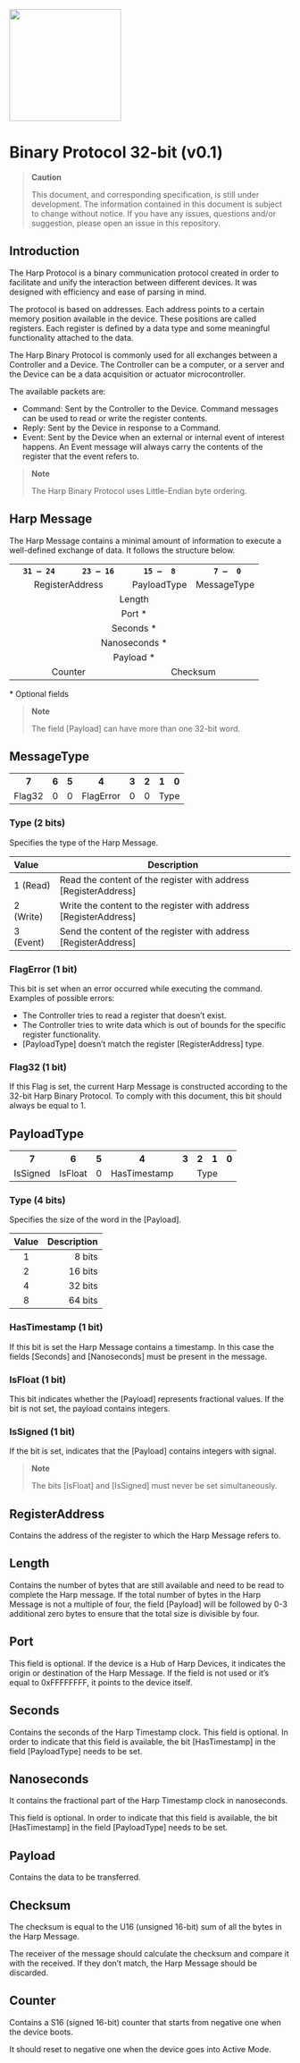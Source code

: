 <img src="./assets/HarpLogo.svg" width="200">

# Binary Protocol 32-bit (v0.1)

> **Caution**
>
> This document, and corresponding specification, is still under development. The information contained in this document is subject to change without notice. If you have any issues, questions and/or suggestion, please open an issue in this repository.

## Introduction

The Harp Protocol is a binary communication protocol created in order to facilitate and unify the interaction between different devices. It was designed with efficiency and ease of parsing in mind.

The protocol is based on addresses. Each address points to a certain memory position available in the device. These positions are called registers. Each register is defined by a data type and some meaningful functionality attached to the data.

The Harp Binary Protocol is commonly used for all exchanges between a Controller and a Device. The Controller can be a computer, or a server and the Device can be a data acquisition or actuator microcontroller.

The available packets are:
 * Command: Sent by the Controller to the Device. Command messages can be used to read or write the register contents.
 * Reply: Sent by the Device in response to a Command.
 * Event: Sent by the Device when an external or internal event of interest happens. An Event message will always carry the contents of the register that the event refers to.

> **Note**
>
> The Harp Binary Protocol uses Little-Endian byte ordering.

## Harp Message

The Harp Message contains a minimal amount of information to execute a well-defined exchange of data. It follows the structure below.

<table>
<tr>
    <th><code>  31 &mdash; 24  </code></th>
    <th><code>  23 &mdash; 16  </code></th>
    <th><code>  15 &mdash;  8  </code></th>
    <th><code>   7 &mdash;  0  </code></th>
</tr>
<tr>
    <td align="center" colspan="2">RegisterAddress</td>
    <td align="center" colspan="1">PayloadType</td>
    <td align="center" colspan="1">MessageType</td>
</tr>
<tr><td align="center" colspan="4">Length</td></tr>
<tr><td align="center" colspan="4">Port *</td></tr>
<tr><td align="center" colspan="4">Seconds *</td></tr>
<tr><td align="center" colspan="4">Nanoseconds *</td></tr>
<tr><td align="center" colspan="4">Payload *</td></tr>
<tr>
    <td align="center" colspan="2">Counter</td>
    <td align="center" colspan="2">Checksum</td>
</tr>
</table>

\* Optional fields

> __Note__
> 
> The field [Payload] can have more than one 32-bit word.

## MessageType

<table>
<tr>
    <th align="center">7</th>
    <th align="center">6</th>
    <th align="center">5</th>
    <th align="center">4</th>
    <th align="center">3</th>
    <th align="center">2</th>
    <th align="center">1</th>
    <th align="center">0</th>
</tr>
<tr>
    <td align="center">Flag32</td>
    <td align="center">0</td>
    <td align="center">0</td>
    <td align="center">FlagError</td>
    <td align="center">0</td>
    <td align="center">0</td>
    <td align="center" colspan="2">Type</td>
</tr>
</table>

### Type (2 bits)

Specifies the type of the Harp Message.

|   Value   |  Description  |
| :-------  |  ----------- |
| 1 (Read)  |  Read the content of the register with address [RegisterAddress]  |
| 2 (Write) |   Write the content to the register with address [RegisterAddress]     |
| 3 (Event) |   Send the content of the register with address [RegisterAddress]     |

### FlagError (1 bit)

This bit is set when an error occurred while executing the command. Examples of possible errors:

 * The Controller tries to read a register that doesn’t exist.
 * The Controller tries to write data which is out of bounds for the specific register functionality.
 * [PayloadType] doesn’t match the register [RegisterAddress] type.

### Flag32 (1 bit)

If this Flag is set, the current Harp Message is constructed according to the 32-bit Harp Binary Protocol. To comply with this document, this bit should always be equal to 1.

## PayloadType

<table>
<tr>
    <th align="center">7</th>
    <th align="center">6</th>
    <th align="center">5</th>
    <th align="center">4</th>
    <th align="center">3</th>
    <th align="center">2</th>
    <th align="center">1</th>
    <th align="center">0</th>
</tr>
<tr>
    <td align="center">IsSigned</td>
    <td align="center">IsFloat</td>
    <td align="center">0</td>
    <td align="center">HasTimestamp</td>
    <td align="center" colspan="4">Type</td>
</tr>
</table>

### Type (4 bits)

Specifies the size of the word in the [Payload].

|  Value  |  Description  |
| :-----: |  -----------: |
| 1       |    8 bits     |
| 2       |   16 bits     |
| 4       |   32 bits     |
| 8       |   64 bits     |

### HasTimestamp (1 bit)

If this bit is set the Harp Message contains a timestamp. In this case the fields [Seconds] and [Nanoseconds] must be present in the message.

### IsFloat (1 bit)

This bit indicates whether the [Payload] represents fractional values. If the bit is not set, the payload contains integers.

### IsSigned (1 bit)

If the bit is set, indicates that the [Payload] contains integers with signal.

> **Note**
> 
> The bits [IsFloat] and [IsSigned] must never be set simultaneously.

## RegisterAddress

Contains the address of the register to which the Harp Message refers to.

## Length

Contains the number of bytes that are still available and need to be read to complete the Harp message. If the total number of bytes in the Harp Message is not a multiple of four, the field [Payload] will be followed by 0-3 additional zero bytes to ensure that the total size is divisible by four.

## Port

This field is optional. If the device is a Hub of Harp Devices, it indicates the origin or destination of the Harp Message. If the field is not used or it’s equal to 0xFFFFFFFF, it points to the device itself.

## Seconds

Contains the seconds of the Harp Timestamp clock. This field is optional. In order to indicate that this field is available, the bit [HasTimestamp] in the field [PayloadType] needs to be set.

## Nanoseconds

It contains the fractional part of the Harp Timestamp clock in nanoseconds.

This field is optional. In order to indicate that this field is available, the bit [HasTimestamp] in the field [PayloadType] needs to be set.

## Payload

Contains the data to be transferred.

## Checksum

The checksum is equal to the U16 (unsigned 16-bit) sum of all the bytes in the Harp Message.

The receiver of the message should calculate the checksum and compare it with the received. If they don’t match, the Harp Message should be discarded.

## Counter

Contains a S16 (signed 16-bit) counter that starts from negative one when the device boots.

It should reset to negative one when the device goes into Active Mode.
